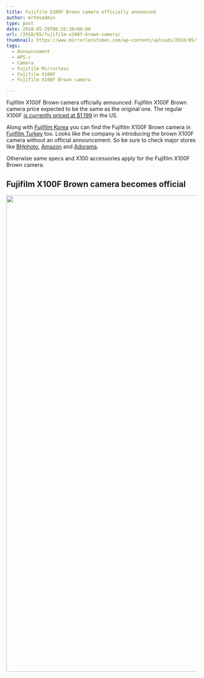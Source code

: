 ```yaml
---
title: Fujifilm X100F Brown camera officially announced
author: mrtmsadmin
type: post
date: 2018-05-29T06:55:36+00:00
url: /2018/05/fujifilm-x100f-brown-camera/
thumbnail: https://www.mirrorlesstimes.com/wp-content/uploads/2018/05/fujifilm-x100f-brown-camera.jpg
tags:
  - Announcement
  - APS-c
  - Camera
  - Fujifilm Mirrorless
  - Fujifilm X100F
  - Fujifilm X100F Brown camera

---
```

Fujifilm X100F Brown camera officially announced. Fujifilm X100F Brown camera price expected to be the same as the original one. The regular X100F <a href="https://www.amazon.com/Fujifilm-X100F-APS-C-Digital-Camera/dp/B01N33CT3Z/?tag=daicamnew-20" target="_blank" rel="noopener">is currently priced at $1,199</a> in the US.

Along with <a href="https://fujifilm-korea.co.kr/fujifilm-web/store/product/product_view?productNo=406" target="_blank" rel="follow external noopener noreferrer" data-wpel-link="external">Fujifilm Korea</a> you can find the Fujifilm X100F Brown camera in <a href="https://fujifilmshop.com/katalog/urun/x100f_kahve" target="_blank" rel="follow external noopener noreferrer" data-wpel-link="external">Fujifilm Turkey</a> too. Looks like the company is introducing the brown X100F camera without an official announcement. So be sure to check major stores like <a href="https://www.bhphotovideo.com/c/search?Ntt=Fujifilm+X100F+brown&N=0&InitialSearch=yes&sts=ma&typedValue=&Top+Nav-Search=&BI=20175&KBID=14249" target="_blank" rel="follow external noopener noreferrer" data-wpel-link="external">BHphoto</a>, <a href="https://amzn.to/2KZZden" target="_blank" rel="follow external noopener noreferrer" data-wpel-link="external">Amazon</a> and <a href="https://www.adorama.com/ifjcsx100fbr.html?KBID=68292" target="_blank" rel="follow external noopener noreferrer" data-wpel-link="external">Adorama</a>.

Otherwise same specs and X100 accessories apply for the Fujifilm X100F Brown camera.<!--more-->

## Fujifilm X100F Brown camera becomes official

[<img class="aligncenter size-full wp-image-2052" src="https://i0.wp.com/www.mirrorlesstimes.com/wp-content/uploads/2018/05/Fujifilm-X100F-brown-camera1.jpg?resize=600%2C1252&#038;ssl=1" alt="" width="600" height="1252" srcset="https://i0.wp.com/www.mirrorlesstimes.com/wp-content/uploads/2018/05/Fujifilm-X100F-brown-camera1.jpg?w=768&ssl=1 768w, https://i0.wp.com/www.mirrorlesstimes.com/wp-content/uploads/2018/05/Fujifilm-X100F-brown-camera1.jpg?resize=144%2C300&ssl=1 144w, https://i0.wp.com/www.mirrorlesstimes.com/wp-content/uploads/2018/05/Fujifilm-X100F-brown-camera1.jpg?resize=491%2C1024&ssl=1 491w" sizes="(max-width: 600px) 100vw, 600px" data-recalc-dims="1" />][1]

 [1]: https://i0.wp.com/www.mirrorlesstimes.com/wp-content/uploads/2018/05/Fujifilm-X100F-brown-camera1.jpg?ssl=1